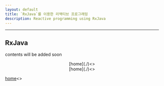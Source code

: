 ```yaml
---
layout: default
title: `RxJava`를 이용한 리액티브 프로그래밍
description: Reactive programming using RxJava
---
```


* * *

## RxJava 

contents will be added soon

<div style="text-align: center">
[home](./)<>
</div>

<center>
[home](./)<>
</center>

[home](./)<>